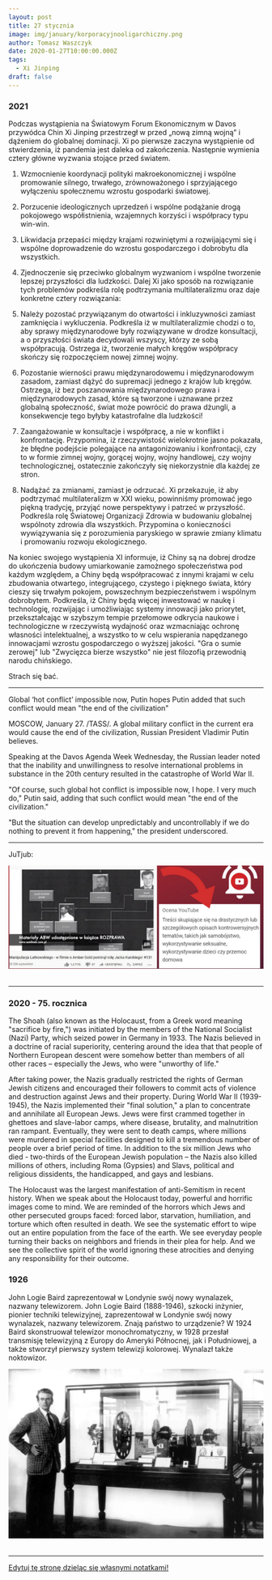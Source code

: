 ```yaml
---
layout: post
title: 27 stycznia
image: img/january/korporacyjnooligarchiczny.png
author: Tomasz Waszczyk
date: 2020-01-27T10:00:00.000Z
tags:
  - Xi Jinping
draft: false  
---
```


### 2021

Podczas wystąpienia na Światowym Forum Ekonomicznym w Davos przywódca Chin Xi Jinping przestrzegł w przed „nową zimną wojną” i dążeniem do globalnej dominacji. Xi po pierwsze zaczyna wystąpienie od stwierdzenia, iż pandemia jest daleka od zakończenia. Następnie wymienia cztery główne wyzwania stojące przed światem.

1. Wzmocnienie koordynacji polityki makroekonomicznej i wspólne promowanie silnego, trwałego, zrównoważonego i sprzyjającego wyłączeniu społecznemu wzrostu gospodarki światowej.

2. Porzucenie ideologicznych uprzedzeń i wspólne podążanie drogą pokojowego współistnienia, wzajemnych korzyści i współpracy typu win-win.

3. Likwidacja przepaści między krajami rozwiniętymi a rozwijającymi się i wspólne doprowadzenie do wzrostu gospodarczego i dobrobytu dla wszystkich.

4. Zjednoczenie się przeciwko globalnym wyzwaniom i wspólne tworzenie lepszej przyszłości dla ludzkości.
Dalej Xi jako sposób na rozwiązanie tych problemów podkreśla rolę podtrzymania multilateralizmu oraz daje konkretne cztery rozwiązania:

1. Należy pozostać przywiązanym do otwartości i inkluzywności zamiast zamknięcia i wykluczenia. Podkreśla iż w multilateralizmie chodzi o to, aby sprawy międzynarodowe były rozwiązywane w drodze konsultacji, a o przyszłości świata decydowali wszyscy, którzy ze sobą współpracują. Ostrzega iż, tworzenie małych kręgów współpracy skończy się rozpoczęciem nowej zimnej wojny.
2. Pozostanie wierności prawu międzynarodowemu i międzynarodowym zasadom, zamiast dążyć do supremacji jednego z krajów lub kręgów. Ostrzega, iż bez poszanowania międzynarodowego prawa i międzynarodowych zasad, które są tworzone i uznawane przez globalną społeczność, świat może powrócić do prawa dżungli, a konsekwencje tego byłyby katastrofalne dla ludzkości!
3. Zaangażowanie w konsultacje i współpracę, a nie w konflikt i konfrontację. Przypomina, iż rzeczywistość wielokrotnie jasno pokazała, że błędne podejście polegające na antagonizowaniu i konfrontacji, czy to w formie zimnej wojny, gorącej wojny, wojny handlowej, czy wojny technologicznej, ostatecznie zakończyły się niekorzystnie dla każdej ze stron.
4. Nadążać za zmianami, zamiast je odrzucać. Xi przekazuje, iż aby podtrzymać multilateralizm w XXI wieku, powinniśmy promować jego piękną tradycję, przyjąć nowe perspektywy i patrzeć w przyszłość. Podkreśla rolę Światowej Organizacji Zdrowia w budowaniu globalnej wspólnoty zdrowia dla wszystkich. Przypomina o konieczności wywiązywania się z porozumienia paryskiego w sprawie zmiany klimatu i promowaniu rozwoju ekologicznego.

Na koniec swojego wystąpienia XI informuje, iż Chiny są na dobrej drodze do ukończenia budowy umiarkowanie zamożnego społeczeństwa pod każdym względem, a Chiny będą współpracować z innymi krajami w celu zbudowania otwartego, integrującego, czystego i pięknego świata, który cieszy się trwałym pokojem, powszechnym bezpieczeństwem i wspólnym dobrobytem. Podkreśla, iż Chiny będą więcej inwestować w naukę i technologię, rozwijając i umożliwiając systemy innowacji jako priorytet, przekształcając w szybszym tempie przełomowe odkrycia naukowe i technologiczne w rzeczywistą wydajność oraz wzmacniając ochronę własności intelektualnej, a wszystko to w celu wspierania napędzanego innowacjami wzrostu gospodarczego o wyższej jakości. "Gra o sumie zerowej" lub "Zwycięzca bierze wszystko" nie jest filozofią przewodnią narodu chińskiego.

Strach się bać.

---

Global ‘hot conflict’ impossible now, Putin hopes Putin added that such conflict would mean "the end of the civilization"

MOSCOW, January 27. /TASS/. A global military conflict in the current era would cause the end of the civilization, Russian President Vladimir Putin believes.

Speaking at the Davos Agenda Week Wednesday, the Russian leader noted that the inability and unwillingness to resolve international problems in substance in the 20th century resulted in the catastrophe of World War II.

"Of course, such global hot conflict is impossible now, I hope. I very much do," Putin said, adding that such conflict would mean "the end of the civilization."

"But the situation can develop unpredictably and uncontrollably if we do nothing to prevent it from happening," the president underscored.

---

JuTjub:

<img src="./img/january/korporacyjnooligarchiczny.png"><br><br>

---

### 2020 - 75. rocznica

The Shoah (also known as the Holocaust, from a Greek word meaning "sacrifice by fire,") was initiated by the members of the National Socialist (Nazi) Party, which seized power in Germany in 1933. The Nazis believed in a doctrine of racial superiority, centering around the idea that that people of Northern European descent were somehow better than members of all other races – especially the Jews, who were "unworthy of life."

After taking power, the Nazis gradually restricted the rights of German Jewish citizens and encouraged their followers to commit acts of violence and destruction against Jews and their property. During World War II (1939-1945), the Nazis implemented their "final solution," a plan to concentrate and annihilate all European Jews. Jews were first crammed together in ghettoes and slave-labor camps, where disease, brutality, and malnutrition ran rampant. Eventually, they were sent to death camps, where millions were murdered in special facilities designed to kill a tremendous number of people over a brief period of time. In addition to the six million Jews who died - two-thirds of the European Jewish population – the Nazis also killed millions of others, including Roma (Gypsies) and Slavs, political and religious dissidents, the handicapped, and gays and lesbians.

The Holocaust was the largest manifestation of anti-Semitism in recent history. When we speak about the Holocaust today, powerful and horrific images come to mind. We are reminded of the horrors which Jews and other persecuted groups faced: forced labor, starvation, humiliation, and torture which often resulted in death. We see the systematic effort to wipe out an entire population from the face of the earth. We see everyday people turning their backs on neighbors and friends in their plea for help. And we see the collective spirit of the world ignoring these atrocities and denying any responsibility for their outcome.

### 1926

John Logie Baird zaprezentował w Londynie swój nowy wynalazek, nazwany telewizorem.
John Logie Baird (1888-1946), szkocki inżynier, pionier techniki telewizyjnej, zaprezentował w Londynie swój nowy wynalazek, nazwany telewizorem. Znają państwo to urządzenie? W 1924 Baird skonstruował telewizor monochromatyczny, w 1928 przesłał transmisję telewizyjną z Europy do Ameryki Północnej, jak i Południowej, a także stworzył pierwszy system telewizji kolorowej. Wynalazł także noktowizor.

<img src="./img/january/baird.jpg"><br><br>

---

<a href="https://github.com/TomaszWaszczyk/historia.waszczyk.com/edit/master/src/content/january-27.md" target="_blank">Edytuj tę stronę dzieląc się własnymi notatkami!</a>
